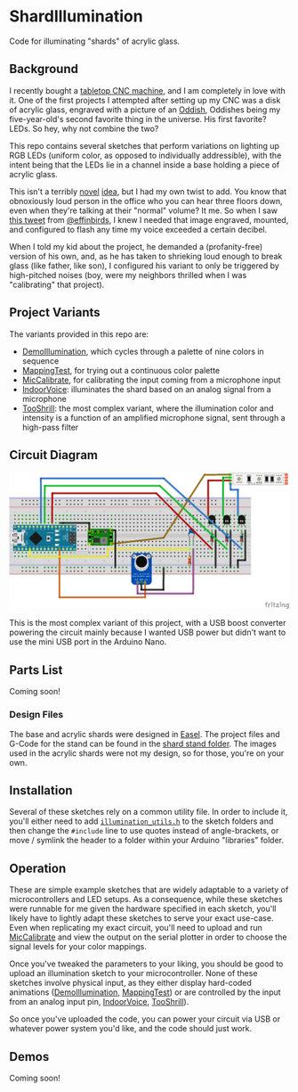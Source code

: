 # ShardIllumination
Code for illuminating "shards" of acrylic glass.

## Background
I recently bought a
[tabletop CNC machine](https://www.sainsmart.com/products/sainsmart-genmitsu-cnc-router-3018-pro-diy-kit),
and I am completely in love with it. One of the first projects I attempted after
setting up my CNC was a disk of acrylic glass, engraved with a picture of an
[Oddish](https://bulbapedia.bulbagarden.net/wiki/Oddish_(Pok%C3%A9mon)), Oddishes
being my five-year-old's second favorite thing in the universe. His first favorite?
LEDs. So hey, why not combine the two?

This repo contains several sketches that perform variations on lighting up RGB
LEDs (uniform color, as opposed to individually addressible), with the intent
being that the LEDs lie in a channel inside a base holding a piece of acrylic glass.

This isn't a terribly [novel](https://www.youtube.com/watch?v=kgPghSJhkzU)
[idea](https://www.youtube.com/watch?v=697cEhHvYZk), but I had my own twist to add.
You know that obnoxiously loud person in the office who you can hear three floors down,
even when they're talking at their "normal" volume? It me. So when I saw
[this tweet](https://twitter.com/EffinBirds/status/1271819657608155136) from
[@effinbirds](https://twitter.com/EffinBirds), I knew I needed that image engraved,
mounted, and configured to flash any time my voice exceeded a certain decibel.

When I told my kid about the project, he demanded a (profanity-free) version of his own,
and, as he has taken to shrieking loud enough to break glass (like father, like son),
I configured his variant to only be triggered by high-pitched noises (boy, were my
neighbors thrilled when I was "calibrating" that project).

## Project Variants

The variants provided in this repo are:

- [DemoIllumination](DemoIllumination/DemoIllumination.ino), which cycles through a
  palette of nine colors in sequence
- [MappingTest](MappingTest/MappingTest.ino), for trying out a continuous color
  palette
- [MicCalibrate](MicCalibrate/MicCalibrate.ino), for calibrating the input coming
  from a microphone input
- [IndoorVoice](IndoorVoice/IndoorVoice.ino): illuminates the shard based on an
  analog signal from a microphone
- [TooShrill](TooShrill/TooShrill.ino): the most complex variant, where the illumination
  color and intensity is a function of an amplified microphone signal, sent through a
  high-pass filter

## Circuit Diagram
![Circuit for TooShrill sketch](TooShrill.png)

This is the most complex variant of this project, with a USB boost converter powering
the circuit mainly because I wanted USB power but didn't want to use the mini USB port
in the Arduino Nano.

## Parts List
Coming soon!

### Design Files
The base and acrylic shards were designed in
[Easel](https://www.inventables.com/technologies/easel). The project files and G-Code
for the stand can be found in the [shard stand folder](shard%20stand). The images used
in the acrylic shards were not my design, so for those, you're on your own.

## Installation
Several of these sketches rely on a common utility file. In order to include it, you'll
either need to add [`illumination_utils.h`](libraries/illumination_utils.h) to the sketch
folders and then change the `#include` line to use quotes instead of angle-brackets, or
move / symlink the header to a folder within your Arduino "libraries" folder.

## Operation
These are simple example sketches that are widely adaptable to a variety of
microcontrollers and LED setups. As a consequence, while these sketches were runnable
for me given the hardware specified in each sketch, you'll likely have to lightly adapt
these sketches to serve your exact use-case. Even when replicating my exact circuit,
you'll need to upload and run [MicCalibrate](MicCalibrate/MicCalibrate.ino) and view the
output on the serial plotter in order to choose the signal levels for your color mappings.

Once you've tweaked the parameters to your liking, you should be good to upload an
illumination sketch to your microcontroller. None of these sketches involve physical
input, as they either display hard-coded animations
([DemoIllumination](DemoIllumination/DemoIllumination.ino),
[MappingTest](MappingTest/MappingTest.ino)) or are controlled by the input from an analog
input pin, [IndoorVoice](IndoorVoice/IndoorVoice.ino),
[TooShrill](TooShrill/TooShrill.ino)).

So once you've uploaded the code, you can power your circuit via USB or whatever power
system you'd like, and the code should just work.

## Demos
Coming soon!